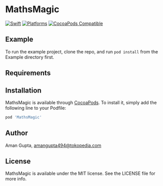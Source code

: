# MathsMagic

<!-- [![CI Status](https://img.shields.io/travis/dev-aman/MathsMagic.svg?style=flat)](https://travis-ci.org/dev-aman/MathsMagic)
[![Version](https://img.shields.io/cocoapods/v/MathsMagic.svg?style=flat)](https://cocoapods.org/pods/MathsMagic)
[![License](https://img.shields.io/cocoapods/l/MathsMagic.svg?style=flat)](https://cocoapods.org/pods/MathsMagic)
[![Platform](https://img.shields.io/cocoapods/p/MathsMagic.svg?style=flat)](https://cocoapods.org/pods/MathsMagic) -->

[![Swift](https://img.shields.io/badge/Swift-5.3_5.4_5.5_5.6-orange?style=flat-square)](https://img.shields.io/badge/Swift-5.3_5.4_5.5_5.6-Orange?style=flat-square)
[![Platforms](https://img.shields.io/badge/Platforms-iOS-yellowgreen?style=flat-square)](https://img.shields.io/badge/Platforms-iOS-Green?style=flat-square)
[![CocoaPods Compatible](https://img.shields.io/cocoapods/v/1.0.1-blue?style=flat-square)](https://img.shields.io/cocoapods/v/1.0.1-blue?style=flat-square)


## Example

To run the example project, clone the repo, and run `pod install` from the Example directory first.

## Requirements

## Installation

MathsMagic is available through [CocoaPods](https://cocoapods.org). To install
it, simply add the following line to your Podfile:

```ruby
pod 'MathsMagic'
```

## Author

Aman Gupta, amangupta494@tokopedia.com

## License

MathsMagic is available under the MIT license. See the LICENSE file for more info.
